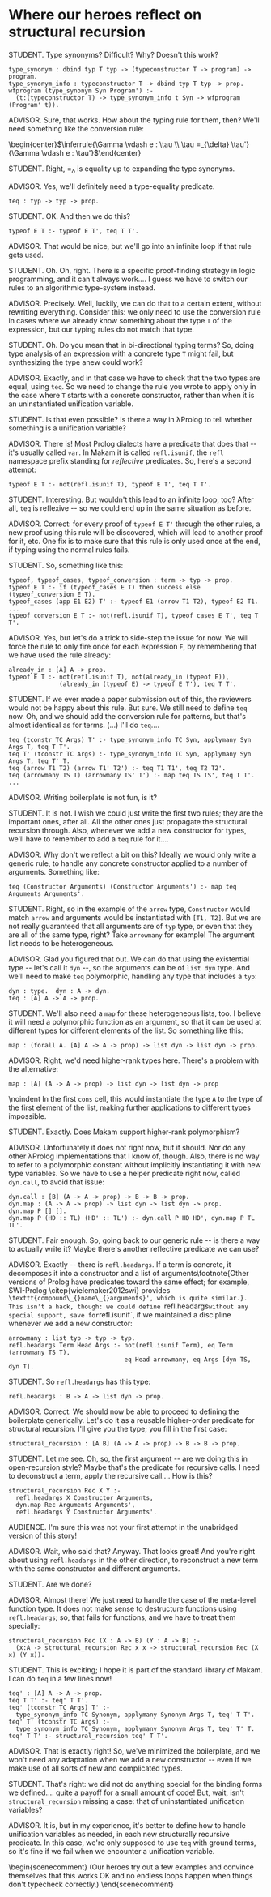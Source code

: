 # Where our heroes reflect on structural recursion

<!--
```makam
%use "05-miniml.md".
tests: testsuite. %testsuite tests.
```
-->

STUDENT. Type synonyms? Difficult? Why? Doesn't this work?

```makam
type_synonym : dbind typ T typ -> (typeconstructor T -> program) -> program.
type_synonym_info : typeconstructor T -> dbind typ T typ -> prop.
wfprogram (type_synonym Syn Program') :-
  (t:(typeconstructor T) -> type_synonym_info t Syn -> wfprogram (Program' t)).
```

ADVISOR. Sure, that works. How about the typing rule for them, then? We'll need
something like the conversion rule:

\begin{center}$\inferrule{\Gamma \vdash e : \tau \\ \tau =_{\delta} \tau'}{\Gamma \vdash e : \tau'}$\end{center}

STUDENT. Right, $=_{\delta}$ is equality up to expanding the type synonyms.

ADVISOR. Yes, we'll definitely need a type-equality predicate.

```makam
teq : typ -> typ -> prop.
```

STUDENT. OK. And then we do this?

```
typeof E T :- typeof E T', teq T T'.
```

ADVISOR. That would be nice, but we'll go into an infinite loop if that rule gets
used.

STUDENT. Oh. Oh, right. There is a specific proof-finding strategy in logic programming, and it can't always work.... I guess we have to switch our rules to an algorithmic type-system
instead.

ADVISOR. Precisely. Well, luckily, we can do that to a certain extent, without rewriting everything. Consider this: we only need to use the conversion rule in cases where we
already know something about the type `T` of the expression, but our typing rules do not
match that type.

STUDENT. Oh. Do you mean that in bi-directional typing terms? So, doing type analysis of
an expression with a concrete type `T` might fail, but synthesizing the type anew could work?

ADVISOR. Exactly, and in that case we have to check that the two types are equal, using `teq`.
So we need to change the rule you wrote to apply only in the case where `T` starts with a
concrete constructor, rather than when it is an uninstantiated unification variable.

STUDENT. Is that even possible? Is there a way in λProlog to tell whether something is a unification variable?

ADVISOR. There is! Most Prolog dialects have a predicate that does that -- it's usually
called `var`. In Makam it is called `refl.isunif`, the `refl` namespace prefix standing for
*reflective* predicates. So, here's a second attempt:

```
typeof E T :- not(refl.isunif T), typeof E T', teq T T'.
```

STUDENT. Interesting. But wouldn't this lead to an infinite loop, too? After all, `teq` is reflexive -- so we could end up in the same situation as before.

ADVISOR. Correct: for every proof of `typeof E T'` through the other rules, a new proof
using this rule will be discovered, which will lead to another proof for it, etc. One fix
is to make sure that this rule is only used once at the end, if typing using the normal
rules fails.

STUDENT. So, something like this:

```
typeof, typeof_cases, typeof_conversion : term -> typ -> prop.
typeof E T :- if (typeof_cases E T) then success else (typeof_conversion E T).
typeof_cases (app E1 E2) T' :- typeof E1 (arrow T1 T2), typeof E2 T1.
...
typeof_conversion E T :- not(refl.isunif T), typeof_cases E T', teq T T'.
```

ADVISOR. Yes, but let's do a trick to side-step the issue for now. We will force the rule
to only fire once for each expression `E`, by remembering that we have used the rule
already:

```makam
already_in : [A] A -> prop.
typeof E T :- not(refl.isunif T), not(already_in (typeof E)),
              (already_in (typeof E) -> typeof E T'), teq T T'.
```

STUDENT. If we ever made a paper submission out of this, the reviewers would not be happy
about this rule. But sure. We still need to define `teq` now. Oh, and we should add the
conversion rule for patterns, but that's almost identical as for terms. (...) I'll do `teq`....

<!--
```makam
typeof (P : patt A B) S' S T :-
  not(refl.isunif T),
  not(already_in (typeof P)),
  (already_in (typeof P) -> typeof P S' S T'),
  teq T T'.
```
-->

```
teq (tconstr TC Args) T' :- type_synonym_info TC Syn, applymany Syn Args T, teq T T'.
teq T' (tconstr TC Args) :- type_synonym_info TC Syn, applymany Syn Args T, teq T' T.
teq (arrow T1 T2) (arrow T1' T2') :- teq T1 T1', teq T2 T2'.
teq (arrowmany TS T) (arrowmany TS' T') :- map teq TS TS', teq T T'.
...
```

ADVISOR. Writing boilerplate is not fun, is it?

STUDENT. It is not. I wish we could just write the first two rules; they are the important
ones, after all. All the other ones just propagate the structural recursion through. Also,
whenever we add a new constructor for types, we'll have to remember to add a `teq` rule
for it....

ADVISOR. Why don't we reflect a bit on this? Ideally we would only write a generic rule,
to handle any concrete constructor applied to a number of arguments. Something like:

```
teq (Constructor Arguments) (Constructor Arguments') :- map teq Arguments Arguments'.
```

STUDENT. Right, so in the example of the `arrow` type, `Constructor` would match `arrow` and arguments would be instantiated with `[T1, T2]`. But we are not really guaranteed that all arguments are of `typ` type, or even that they are all of the same type, right? Take `arrowmany` for example! The argument list needs to be heterogeneous.

ADVISOR. Glad you figured that out. We can do that using the existential type -- let's call it `dyn` --, so the arguments can be of `list dyn` type. And we'll need to make `teq` polymorphic, handling any type that includes a `typ`:

```
dyn : type.  dyn : A -> dyn.
teq : [A] A -> A -> prop.
```

STUDENT. We'll also need a `map` for these heterogeneous lists, too. I believe it will need a polymorphic function as an argument, so that it can be used at different types for different elements of the list. So something like this:

```
map : (forall A. [A] A -> A -> prop) -> list dyn -> list dyn -> prop.
```

ADVISOR. Right, we'd need higher-rank types here. There's a problem with the alternative:
```
map : [A] (A -> A -> prop) -> list dyn -> list dyn -> prop
```
\noindent
In the first `cons` cell, this would instantiate the type `A` to the type of the first
element of the list, making further applications to different types impossible.

STUDENT. Exactly. Does Makam support higher-rank polymorphism?

ADVISOR. Unfortunately it does not right now, but it should. Nor do any other λProlog implementations that I know of, though. Also, there is no way to refer to a polymorphic constant without implicitly instantiating it with new type variables. So we have to use a helper predicate right now, called `dyn.call`, to avoid that issue:

```
dyn.call : [B] (A -> A -> prop) -> B -> B -> prop.
dyn.map : (A -> A -> prop) -> list dyn -> list dyn -> prop.
dyn.map P [] [].
dyn.map P (HD :: TL) (HD' :: TL') :- dyn.call P HD HD', dyn.map P TL TL'.
```

STUDENT. Fair enough. So, going back to our generic rule -- is there a way to actually write it? Maybe there's another reflective predicate we can use?

ADVISOR. Exactly -- there is `refl.headargs`. If a term is concrete, it decomposes it into a constructor and a list of arguments\footnote{Other versions of Prolog have predicates toward the same effect; for example, SWI-Prolog \citep{wielemaker2012swi} provides `\texttt{compound\_{}name\_{}arguments}', which is quite similar.}. This isn't a hack, though: we could define `refl.headargs` without any special support, save for `refl.isunif`, if we maintained a discipline whenever we add a new constructor:
```
arrowmany : list typ -> typ -> typ.
refl.headargs Term Head Args :- not(refl.isunif Term), eq Term (arrowmany TS T),
                                eq Head arrowmany, eq Args [dyn TS, dyn T].
```

STUDENT. So `refl.headargs` has this type:
```
refl.headargs : B -> A -> list dyn -> prop.
```

ADVISOR. Correct. We should now be able to proceed to defining the boilerplate generically. Let's do it as a reusable higher-order predicate for structural recursion. I'll give you the type; you fill in the first case:

```makam
structural_recursion : [A B] (A -> A -> prop) -> B -> B -> prop.
```

STUDENT. Let me see. Oh, so, the first argument -- are we doing this in open-recursion style? Maybe that's the predicate for recursive calls. I need to deconstruct a term, apply the recursive call.... How is this?

```makam
structural_recursion Rec X Y :-
  refl.headargs X Constructor Arguments,
  dyn.map Rec Arguments Arguments',
  refl.headargs Y Constructor Arguments'.
```

AUDIENCE. I'm sure this was not your first attempt in the unabridged version of this story!

ADVISOR. Wait, who said that? Anyway. That looks great! And you're right about using `refl.headargs` in the other direction, to reconstruct a new term with the same constructor and different arguments.

STUDENT. Are we done?

ADVISOR. Almost there! We just need to handle the case of the meta-level function type. It does not make sense to destructure functions using `refl.headargs`; so, that fails for functions, and we have to treat them specially:

```makam
structural_recursion Rec (X : A -> B) (Y : A -> B) :-
  (x:A -> structural_recursion Rec x x -> structural_recursion Rec (X x) (Y x)).
```

STUDENT. This is exciting; I hope it is part of the standard library of Makam. I can do `teq` in a few lines now!

```makam
teq' : [A] A -> A -> prop.
teq T T' :- teq' T T'.
teq' (tconstr TC Args) T' :-
  type_synonym_info TC Synonym, applymany Synonym Args T, teq' T T'.
teq' T' (tconstr TC Args) :-
  type_synonym_info TC Synonym, applymany Synonym Args T, teq' T' T.
teq' T T' :- structural_recursion teq' T T'.
```

ADVISOR. That is exactly right! So, we've minimized the boilerplate, and we won't need any
adaptation when we add a new constructor -- even if we make use of all sorts of new and complicated types.

STUDENT. That's right: we did not do anything special for the binding forms we defined.... quite a payoff for a small amount of code! But, wait, isn't `structural_recursion` missing a case: that of uninstantiated unification variables?

ADVISOR. It is, but in my experience, it's better to define how to handle unification variables as needed, in each new structurally recursive predicate. In this case, we're only supposed to use `teq` with ground terms, so it's fine if we fail when we encounter a unification variable.

\begin{scenecomment}
(Our heroes try out a few examples and convince themselves that this works OK and no endless loops happen when things don't typecheck correctly.)
\end{scenecomment}

<!--
Let us try out an example:

```makam
wfprogram (
  (type_synonym (dbindnext (fun a => dbindbase (product [a, a])))
  (fun bintuple => 
  
  main (lam (tconstr bintuple [product [nat, nat]])
            (fun x => 
    case_or_else x
    (patt_tuple [patt_tuple [patt_wild, patt_wild], patt_tuple [patt_wild, patt_wild]])
    (dbindbase (tuple []))
    (tuple [])
  ))
))) ?
>> Yes.
```

Let us make sure we do not diverge on type error:

```makam
wfprogram (
  (type_synonym (dbindnext (fun a => dbindbase (product [a, a])))
  (fun bintuple => 
  
  main (lam (tconstr bintuple [product [nat, nat]])
            (fun x => 
    case_or_else x
    (patt_tuple [patt_tuple [patt_wild], patt_tuple [patt_wild, patt_wild]])
    (dbindbase (tuple []))
    (tuple [])
  ))
))) ?
>> Impossible.
```
-->
